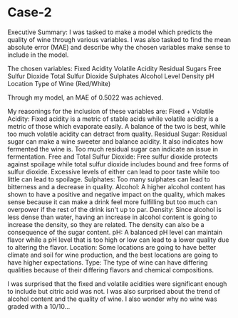 # Case-2
Executive Summary: I was tasked to make a model which predicts the quality of wine through various variables. I was also tasked to find the mean absolute error (MAE) and describe why the chosen variables make sense to include in the model.

The chosen variables:
Fixed Acidity
Volatile Acidity
Residual Sugars
Free Sulfur Dioxide
Total Sulfur Dioxide
Sulphates
Alcohol Level
Density
pH
Location
Type of Wine (Red/White)

Through my model, an MAE of 0.5022 was achieved.

My reasonings for the inclusion of these variables are:
Fixed + Volatile Acidity: Fixed acidity is a metric of stable acids while volatile acidity is a metric of those which evaporate easily. A balance of the two is best, while too much volatile acidity can detract from quality.
Residual Sugar: Residual sugar can make a wine sweeter and balance acidity. It also indicates how fermented the wine is. Too much residual sugar can indicate an issue in fermentation.
Free and Total Sulfur Dioxide: Free sulfur dioxide protects against spoilage while total sulfur dioxide includes bound and free forms of sulfur dioxide. Excessive levels of either can lead to poor taste while too little can lead to spoilage.
Sulphates: Too many sulphates can lead to bitterness and a decrease in quality.
Alcohol: A higher alcohol content has shown to have a positive and negative impact on the quality, which makes sense because it can make a drink feel more fulfilling but too much can overpower if the rest of the drink isn't up to par.
Density: Since alcohol is less dense than water, having an increase in alcohol content is going to increase the density, so they are related. The density can also be a consequence of the sugar content.
pH: A balanced pH level can maintain flavor while a pH level that is too high or low can lead to a lower quality due to altering the flavor.
Location: Some locations are going to have better climate and soil for wine production, and the best locations are going to have higher expectations.
Type: The type of wine can have differing qualities because of their differing flavors and chemical compositions. 

I was surprised that the fixed and volatile acidities were significant enough to include but citric acid was not. I was also surprised about the trend of alcohol content and the quality of wine. I also wonder why no wine was graded with a 10/10...
